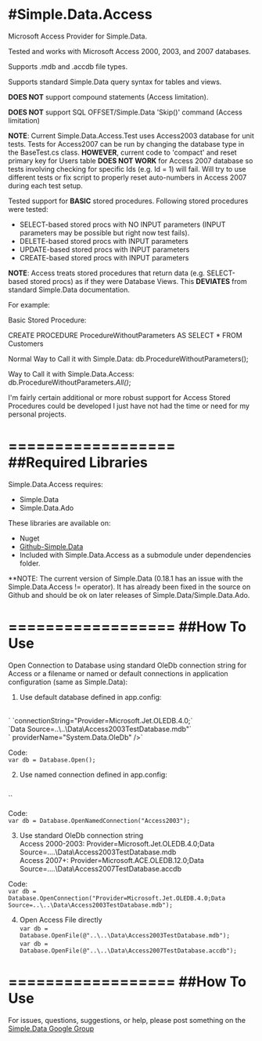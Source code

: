 #Simple.Data.Access
==================

Microsoft Access Provider for Simple.Data.

Tested and works with Microsoft Access 2000, 2003, and 2007 databases.

Supports .mdb and .accdb file types.

Supports standard Simple.Data query syntax for tables and views.

**DOES NOT** support compound statements (Access limitation).

**DOES NOT** support SQL OFFSET/Simple.Data 'Skip()' command (Access limitation)

**NOTE**: Current Simple.Data.Access.Test uses Access2003 database for unit tests.  Tests for Access2007 can be run by changing the database type in the BaseTest.cs class.  **HOWEVER**, current code to 'compact' and reset primary key for Users table **DOES NOT WORK** for Access 2007 database so tests involving checking for specific Ids (e.g. Id = 1) will fail.  Will try to use different tests or fix script to properly reset auto-numbers in Access 2007 during each test setup.

Tested support for **BASIC** stored procedures. Following stored procedures were tested:
* SELECT-based stored procs with NO INPUT parameters (INPUT parameters may be possible but right now test fails).
* DELETE-based stored procs with INPUT parameters
* UPDATE-based stored procs with INPUT parameters
* CREATE-based stored procs with INPUT parameters

**NOTE**: Access treats stored procedures that return data (e.g. SELECT-based stored procs) as if they were Database Views.  This **DEVIATES** from standard Simple.Data documentation.

For example:

Basic Stored Procedure:

CREATE PROCEDURE ProcedureWithoutParameters 
AS
SELECT * FROM Customers

Normal Way to Call it with Simple.Data:
db.ProcedureWithoutParameters();

Way to Call it with Simple.Data.Access:
db.ProcedureWithoutParameters.*All()*;

I'm fairly certain additional or more robust support for Access Stored Procedures could be developed I just have not had the time or need for my personal projects.

==================
##Required Libraries
==================

Simple.Data.Access requires:
* Simple.Data
* Simple.Data.Ado

These libraries are available on:
- Nuget
- [Github-Simple.Data](https://github.com/markrendle/Simple.Data)
- Included with Simple.Data.Access as a submodule under dependencies folder.

**NOTE: The current version of Simple.Data (0.18.1 has an issue with the Simple.Data.Access != operator).  It has already been fixed in the source on Github and should be ok on later releases of Simple.Data/Simple.Data.Ado.

==================
##How To Use
==================

Open Connection to Database using standard OleDb connection string for Access or a filename or named or default connections in application configuration (same as Simple.Data):

1) Use default database defined in app.config:
<br>
`<add name="Simple.Data.Properties.Settings.DefaultConnectionString"`<br>
`connectionString="Provider=Microsoft.Jet.OLEDB.4.0;`<br>
`Data Source=..\..\Data\Access2003TestDatabase.mdb"`<br>
` providerName="System.Data.OleDb" />`

Code:<br>
`var db = Database.Open();`

2) Use named connection defined in app.config:
<br>
`<add name="Access2003"connectionString="Provider=Microsoft.Jet.OLEDB.4.0;`<br>
`Data Source=..\..\Data\Access2003TestDatabase.mdb" />`

Code:<br>
`var db = Database.OpenNamedConnection("Access2003");`

3) Use standard OleDb connection string<br>
Access 2000-2003: Provider=Microsoft.Jet.OLEDB.4.0;Data Source=..\..\Data\Access2003TestDatabase.mdb<br>
Access 2007+: Provider=Microsoft.ACE.OLEDB.12.0;Data Source=..\..\Data\Access2007TestDatabase.accdb<br>

Code:<br>
`var db = Database.OpenConnection("Provider=Microsoft.Jet.OLEDB.4.0;Data Source=..\..\Data\Access2003TestDatabase.mdb");`

4) Open Access File directly<br>
`var db = Database.OpenFile(@"..\..\Data\Access2003TestDatabase.mdb");`<br>
`var db = Database.OpenFile(@"..\..\Data\Access2007TestDatabase.accdb");`

==================
##How To Use
==================

For issues, questions, suggestions, or help, please post something on the [Simple.Data Google Group](https://groups.google.com/forum/?fromgroups#!forum/simpledata)